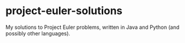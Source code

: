 # project-euler-solutions
My solutions to Project Euler problems, written in Java and Python (and possibly other languages).
